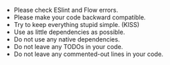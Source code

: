 - Please check ESlint and Flow errors.
- Please make your code backward compatible.
- Try to keep everything stupid simple. (KISS)
- Use as little dependencies as possible.
- Do not use any native dependencies.
- Do not leave any TODOs in your code.
- Do not leave any commented-out lines in your code.
